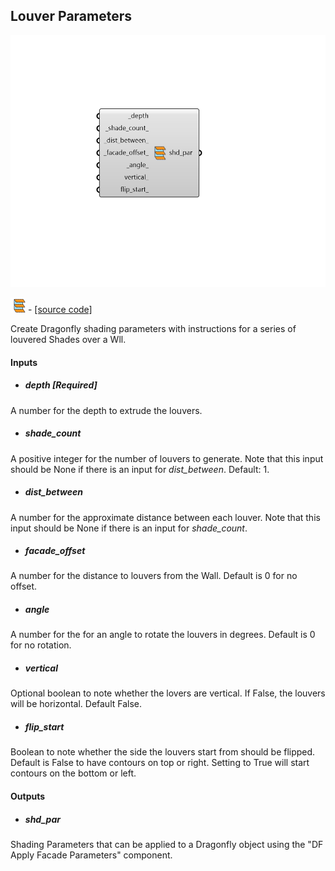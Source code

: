 ## Louver Parameters

![](../../images/components/Louver_Parameters.png)

![](../../images/icons/Louver_Parameters.png) - [[source code]](https://github.com/ladybug-tools/dragonfly-grasshopper/blob/master/dragonfly_grasshopper/src//DF%20Louver%20Parameters.py)


Create Dragonfly shading parameters with instructions for a series of louvered Shades over a Wll. 



#### Inputs
* ##### depth [Required]
A number for the depth to extrude the louvers. 
* ##### shade_count 
A positive integer for the number of louvers to generate. Note that this input should be None if there is an input for _dist_between_. Default: 1. 
* ##### dist_between 
A number for the approximate distance between each louver. Note that this input should be None if there is an input for _shade_count_. 
* ##### facade_offset 
A number for the distance to louvers from the Wall. Default is 0 for no offset. 
* ##### angle 
A number for the for an angle to rotate the louvers in degrees. Default is 0 for no rotation. 
* ##### vertical 
Optional boolean to note whether the lovers are vertical. If False, the louvers will be horizontal. Default False. 
* ##### flip_start 
Boolean to note whether the side the louvers start from should be flipped. Default is False to have contours on top or right. Setting to True will start contours on the bottom or left. 

#### Outputs
* ##### shd_par
Shading Parameters that can be applied to a Dragonfly object using the "DF Apply Facade Parameters" component. 